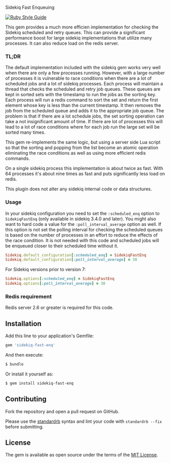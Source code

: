 Sidekiq Fast Enqueuing

[![Ruby Style Guide](https://img.shields.io/badge/code_style-standard-brightgreen.svg)](https://github.com/testdouble/standard)

This gem provides a much more efficien implementation for checking the Sidekiq scheduled and retry queues. This can provide a significant performance boost for large sidekiq implementations that utilize many processes. It can also reduce load on the redis server.

### TL;DR

The default implementation included with the sidekiq gem works very well when there are only a few processes running. However, with a large number of processes it is vulnerable to race conditions when there are a lot of scheduled jobs and a lot of sidekiq processes. Each process will maintain a thread that checks the scheduled and retry job queues. These queues are kept in sorted sets with the timestamp to run the jobs as the sorting key. Each process will run a redis command to sort the set and return the first element whose key is less than the current timestamp. It then removes the job from the scheduled queue and adds it to the appropriate job queue. The problem is that if there are a lot schedule jobs, the set sorting operation can take a not insignificant amount of time. If there are lot of processes this will lead to a lot of race conditions where for each job run the large set will be sorted many times.

This gem re-implements the same logic, but using a server side Lua script so that the sorting and popping from the list become an atomic operation eliminating the race conditions as well as using more efficient redis commands.

On a single sidekiq process this implementation is about twice as fast. With 64 processes it's about nine times as fast and puts significantly less load on redis.

This plugin does not alter any sidekiq internal code or data structures.

### Usage

In your sidekiq configuration you need to set the `:scheduled_enq` option to `SidekiqFastEnq` (only available in sidekiq 3.4.0 and later). You might also want to hard code a value for the `:poll_interval_average` option as well. If this option is not set the polling interval for checking the scheduled queues is based on the number of processes in an effort to reduce the effects of the race condition. It is not needed with this code and scheduled jobs will be enqueued closer to their scheduled time without it.

```ruby
Sidekiq.default_configuration[:scheduled_enq] = SidekiqFastEnq
Sidekiq.default_configuration[:poll_interval_average] = 30
```

For Sidekiq versions prior to version 7:

```ruby
Sidekiq.options[:scheduled_enq] = SidekiqFastEnq
Sidekiq.options[:poll_interval_average] = 30
```


### Redis requirement

Redis server 2.6 or greater is required for this code.

## Installation

Add this line to your application's Gemfile:

```ruby
gem 'sidekiq-fast-enq'
```

And then execute:
```bash
$ bundle
```

Or install it yourself as:
```bash
$ gem install sidekiq-fast-enq
```

## Contributing

Fork the repository and open a pull request on GitHub.

Please use the [standardrb](https://github.com/testdouble/standard) syntax and lint your code with `standardrb --fix` before submitting.

## License

The gem is available as open source under the terms of the [MIT License](https://opensource.org/licenses/MIT).
